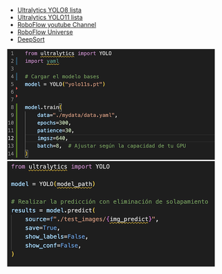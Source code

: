 - [Ultralytics YOLO8 lista](https://www.youtube.com/watch?v=Ixt7YpMRg5I&list=PL1FZnkj4ad1PFJTjW4mWpHZhzgJinkNV0&index=1)
- [Ultralytics YOLO11 lista](https://www.youtube.com/watch?v=-JXwa-WlkU8&list=PL1FZnkj4ad1P9gulU2Ud6y-1m1fKXTPGW)
- [RoboFlow youtube Channel](https://www.youtube.com/@Roboflow/videos)
- [RoboFlow Universe](https://universe.roboflow.com)
- [DeepSort](https://www.ikomia.ai/blog/deep-sort-object-tracking-guide)

![](images/train.png)
![](images/predict.png)
